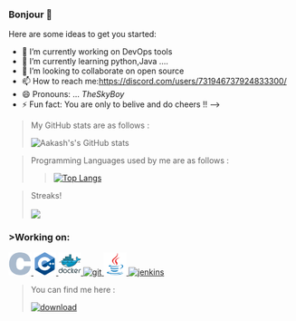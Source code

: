 ###              Bonjour  👋

Here are some ideas to get you started:
- 🔭 I’m currently working on DevOps tools
- 🌱 I’m currently learning python,Java ....
- 👯 I’m looking to collaborate on open source
- 📫 How to reach me:https://discord.com/users/731946737924833300/
- 😄 Pronouns: ... *TheSkyBoy*
- ⚡ Fun fact: You are only to belive and do cheers !!
-->


>My GitHub stats are as follows :   
>
>![Aakash's's GitHub stats](https://github-readme-stats.vercel.app/api?username=AAKASH707&theme=dracula&show_icons=true)


> Programming Languages used by me are as follows :
>
>>[![Top Langs](https://github-readme-stats.vercel.app/api/top-langs/?username=AAKASH707&theme=dracula&layout=compact)](https://github.com/anuraghazra/github-readme-stats)

>Streaks!
>
><p><img align="center" src="https://github-readme-streak-stats.herokuapp.com/?user=AAKASH707&" /></p>

<h3 align="left">>Working on:</h3>
<p align="left"> <a href="https://www.cprogramming.com/" target="_blank"> <img src="https://raw.githubusercontent.com/devicons/devicon/master/icons/c/c-original.svg" alt="c" width="40" height="40"/> </a> <a href="https://www.w3schools.com/cpp/" target="_blank"> <img src="https://raw.githubusercontent.com/devicons/devicon/master/icons/cplusplus/cplusplus-original.svg" alt="cplusplus" width="40" height="40"/> </a> <a  href="https://www.docker.com/" target="_blank"> <img src="https://raw.githubusercontent.com/devicons/devicon/master/icons/docker/docker-original-wordmark.svg" alt="docker" width="40" height="40"/> </a> <a  href="https://git-scm.com/" target="_blank"> <img src="https://www.vectorlogo.zone/logos/git-scm/git-scm-icon.svg" alt="git" width="40" height="40"/> </a> <a href="https://www.java.com" target="_blank"> <img src="https://raw.githubusercontent.com/devicons/devicon/master/icons/java/java-original.svg" alt="java" width="40" height="40"/> </a> <a href="https://www.jenkins.io" target="_blank"> <img src="https://www.vectorlogo.zone/logos/jenkins/jenkins-icon.svg" alt="jenkins" width="40" height="40"/> </a> </p>


> You can find me here :
>
>  <a href="https://discordapp.com/users/731946737924833300/"><img src="https://i.ibb.co/hVNgVt8/download.jpg" alt="download" border="0"></a>
